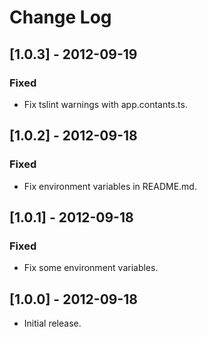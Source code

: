 # Change Log

## [1.0.3] - 2012-09-19

### Fixed
- Fix tslint warnings with app.contants.ts.


## [1.0.2] - 2012-09-18

### Fixed
- Fix environment variables in README.md.


## [1.0.1] - 2012-09-18

### Fixed
- Fix some environment variables.


## [1.0.0] - 2012-09-18

* Initial release.